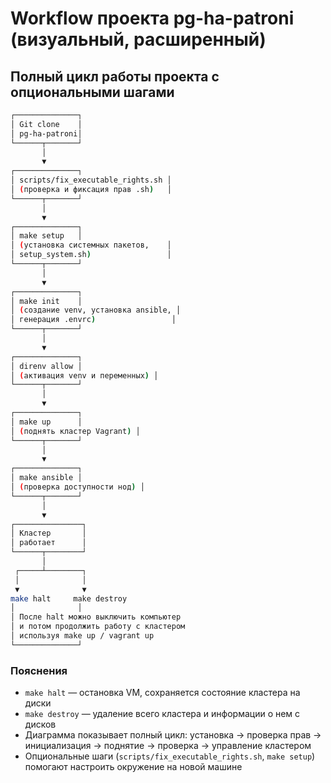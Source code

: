 # Workflow проекта pg-ha-patroni (визуальный, расширенный)

## Полный цикл работы проекта с опциональными шагами

```bash
┌──────────────┐
│ Git clone    │
│ pg-ha-patroni│
└──────┬───────┘
       │
       ▼
┌──────────────┐
│ scripts/fix_executable_rights.sh │
│ (проверка и фиксация прав .sh)   │
└──────┬───────┘
       │
       ▼
┌──────────────┐
│ make setup   │
│ (установка системных пакетов,    │
│ setup_system.sh)                 │
└──────┬───────┘
       │
       ▼
┌──────────────┐
│ make init    │
│ (создание venv, установка ansible, │
│ генерация .envrc)                 │
└──────┬───────┘
       │
       ▼
┌──────────────┐
│ direnv allow │
│ (активация venv и переменных) │
└──────┬───────┘
       │
       ▼
┌──────────────┐
│ make up      │
│ (поднять кластер Vagrant) │
└──────┬───────┘
       │
       ▼
┌──────────────┐
│ make ansible │
│ (проверка доступности нод) │
└──────┬───────┘
       │
       ▼
┌───────────────┐
│ Кластер       │
│ работает      │
└──────┬────────┘
       │
 ┌─────┴────────┐
 │              │
 ▼              ▼
make halt     make destroy
│              │
│ После halt можно выключить компьютер
│ и потом продолжить работу с кластером
│ используя make up / vagrant up
└──────────────┘
```

### Пояснения

- `make halt` — остановка VM, сохраняется состояние кластера на диски  
- `make destroy` — удаление всего кластера и информации о нем с дисков  
- Диаграмма показывает полный цикл: установка → проверка прав → инициализация → поднятие → проверка → управление кластером  
- Опциональные шаги (`scripts/fix_executable_rights.sh`, `make setup`) помогают настроить окружение на новой машине
